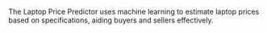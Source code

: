The Laptop Price Predictor uses machine learning to estimate laptop prices based on specifications, aiding buyers and sellers effectively.
